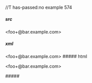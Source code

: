 //T has-passed:no
example 574
##### src
<foo\+@bar.example.com>
##### xml
<?xml version="1.0" encoding="UTF-8"?>
<!DOCTYPE document SYSTEM "CommonMark.dtd">
<document xmlns="http://commonmark.org/xml/1.0">
  <paragraph>
    <text>&lt;foo+@bar.example.com&gt;</text>
  </paragraph>
</document>
##### html
<p>&lt;foo+@bar.example.com&gt;</p>
#####
